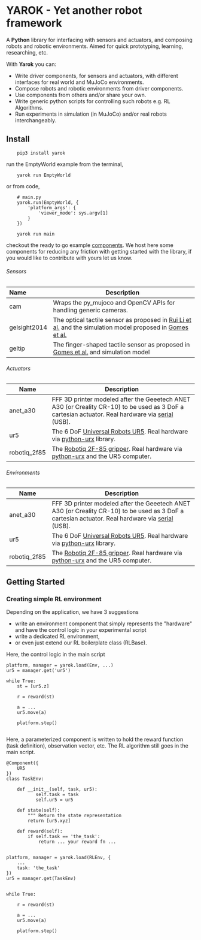 # YAROK - Yet another robot framework

A **Python** library for interfacing with sensors and actuators, and composing robots and robotic environments.
Aimed for quick prototyping, learning, researching, etc. 

With **Yarok** you can:
* Write driver components, for sensors and actuators, with different interfaces for real world and MuJoCo environments.
* Compose robots and robotic environments from driver components.
* Use components from others and/or share your own.
* Write generic python scripts for controlling such robots e.g. RL Algorithms.
* Run experiments in simulation (in MuJoCo) and/or real robots interchangeably.   

## Install
    
```
    pip3 install yarok
```

run the EmptyWorld example from the terminal,
```
    yarok run EmptyWorld
```

or from code,
``` 
    # main.py
    yarok.run(EmptyWorld, {
        'platform_args': {
            'viewer_mode': sys.argv[1]
        }
    })
```
```
    yarok run main
```

checkout the ready to go example [components](#components).
We host here some components for reducing any friction with getting started with the library, if you would like to contribute with yours let us know.

###### Sensors

| Name   | Description  |
|:---|---|
| cam | Wraps the py_mujoco and OpenCV APIs for handling generic cameras.
| gelsight2014 | The optical tactile sensor as proposed in [Rui Li et al.](http://persci.mit.edu/publications/rui-iros2014) and the simulation model proposed in [Gomes et al.](https://danfergo.github.io/gelsight-simulation/)
| geltip  | The finger-shaped tactile sensor as proposed in [Gomes et al.](https://danfergo.github.io/geltip/) and simulation model 

###### Actuators
| Name   | Description  |
|---|---|
| anet_a30     | FFF 3D printer modeled after the Geeetech ANET A30 (or Creality CR-10) to be used as 3 DoF a cartesian actuator. Real hardware via [serial](https://github.com/pyserial/pyserial) (USB).
| ur5          | The 6 DoF [Universal Robots UR5](https://www.universal-robots.com/products/ur5-robot/). Real hardware via [python-urx](https://github.com/SintefManufacturing/python-urx) library.
| robotiq_2f85 | The [Robotiq 2F-85 gripper](https://robotiq.com/products/2f85-140-adaptive-robot-gripper). Real hardware via [python-urx](https://github.com/SintefManufacturing/python-urx) and the UR5 computer.

###### Environments
| Name   | Description  |
|---|---|
| anet_a30     | FFF 3D printer modeled after the Geeetech ANET A30 (or Creality CR-10) to be used as 3 DoF a cartesian actuator. Real hardware via [serial](https://github.com/pyserial/pyserial) (USB).
| ur5          | The 6 DoF [Universal Robots UR5](https://www.universal-robots.com/products/ur5-robot/). Real hardware via [python-urx](https://github.com/SintefManufacturing/python-urx) library.
| robotiq_2f85 | The [Robotiq 2F-85 gripper](https://robotiq.com/products/2f85-140-adaptive-robot-gripper). Real hardware via [python-urx](https://github.com/SintefManufacturing/python-urx) and the UR5 computer.

## Getting Started



### Creating simple RL environment
Depending on the application, we have 3 suggestions 

* write an environment component that simply represents the "hardware" and have the control logic in your experimental script
* write a dedicated RL environment, 
* or even just extend our RL boilerplate class (RLBase). 

Here, the control logic in the main script
```
platform, manager = yarok.load(Env, ...)
ur5 = manager.get('ur5')

while True:
    st = [ur5.z]
    
    r = reward(st)
    
    a = ...
    ur5.move(a)
    
    platform.step()
    
```

Here, a parameterized component is written to hold the reward function (task definition), observation vector, etc.
The RL algorithm still goes in the main script.
```
@Component({
    UR5
})
class TaskEnv:
    
    def __init__(self, task, ur5):
           self.task = task
           self.ur5 = ur5      
  
    def state(self):
        """ Return the state representation
        return [ur5.xyz]
        
    def reward(self):
        if self.task == 'the_task':
            return ... your reward fn ...


platform, manager = yarok.load(RLEnv, {
    ...
    task: 'the_task'
})
ur5 = manager.get(TaskEnv)


while True:
       
    r = reward(st)
    
    a = ...
    ur5.move(a)
    
    platform.step()
    
```